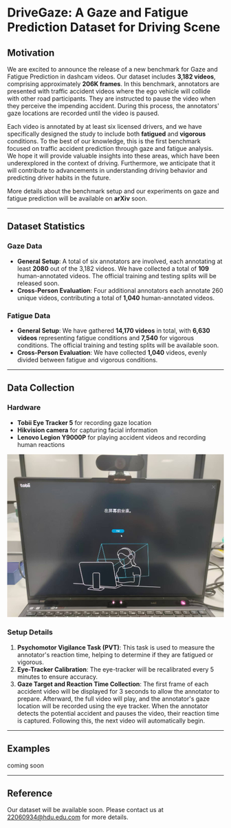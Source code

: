 # DriveGaze: A Gaze and Fatigue Prediction Dataset for Driving Scene

## Motivation

We are excited to announce the release of a new benchmark for Gaze and Fatigue Prediction in dashcam videos. Our dataset includes **3,182 videos**, comprising approximately **206K frames**. In this benchmark, annotators are presented with traffic accident videos where the ego vehicle will collide with other road participants. They are instructed to pause the video when they perceive the impending accident. During this process, the annotators' gaze locations are recorded until the video is paused. 

Each video is annotated by at least six licensed drivers, and we have specifically designed the study to include both **fatigued** and **vigorous** conditions. To the best of our knowledge, this is the first benchmark focused on traffic accident prediction through gaze and fatigue analysis. We hope it will provide valuable insights into these areas, which have been underexplored in the context of driving. Furthermore, we anticipate that it will contribute to advancements in understanding driving behavior and predicting driver habits in the future.

More details about the benchmark setup and our experiments on gaze and fatigue prediction will be available on **arXiv** soon.

---

## Dataset Statistics

### Gaze Data
- **General Setup**: A total of six annotators are involved, each annotating at least **2080** out of the 3,182 videos. We have collected a total of **109** human-annotated videos. The official training and testing splits will be released soon.
- **Cross-Person Evaluation**: Four additional annotators each annotate 260 unique videos, contributing a total of **1,040** human-annotated videos.

### Fatigue Data
- **General Setup**: We have gathered **14,170 videos** in total, with **6,630 videos** representing fatigue conditions and **7,540** for vigorous conditions. The official training and testing splits will be available soon.
- **Cross-Person Evaluation**: We have collected **1,040** videos, evenly divided between fatigue and vigorous conditions.

---

## Data Collection

### Hardware
- **Tobii Eye Tracker 5** for recording gaze location
- **Hikvision camera** for capturing facial information
- **Lenovo Legion Y9000P** for playing accident videos and recording human reactions  

![](https://raw.githubusercontent.com/derekdlkdelike/DriveGaze/master/pic/9efcb49fec11ef38bf910bbc701084a.jpg)

### Setup Details
1. **Psychomotor Vigilance Task (PVT)**: This task is used to measure the annotator's reaction time, helping to determine if they are fatigued or vigorous.
2. **Eye-Tracker Calibration**: The eye-tracker will be recalibrated every 5 minutes to ensure accuracy.
3. **Gaze Target and Reaction Time Collection**: The first frame of each accident video will be displayed for 3 seconds to allow the annotator to prepare. Afterward, the full video will play, and the annotator's gaze location will be recorded using the eye tracker. When the annotator detects the potential accident and pauses the video, their reaction time is captured. Following this, the next video will automatically begin.

---

## Examples

coming soon

---

## Reference

Our dataset will be available soon. Please contact us at 22060934@hdu.edu.com for more details.
